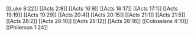 [[Luke 8:22]]
[[Acts 2:9]]
[[Acts 16:9]]
[[Acts 16:17]]
[[Acts 17:1]]
[[Acts 19:19]]
[[Acts 19:29]]
[[Acts 20:4]]
[[Acts 20:15]]
[[Acts 21:1]]
[[Acts 21:5]]
[[Acts 28:2]]
[[Acts 28:10]]
[[Acts 28:12]]
[[Acts 28:16]]
[[Colossians 4:10]]
[[Philemon 1:24]]
